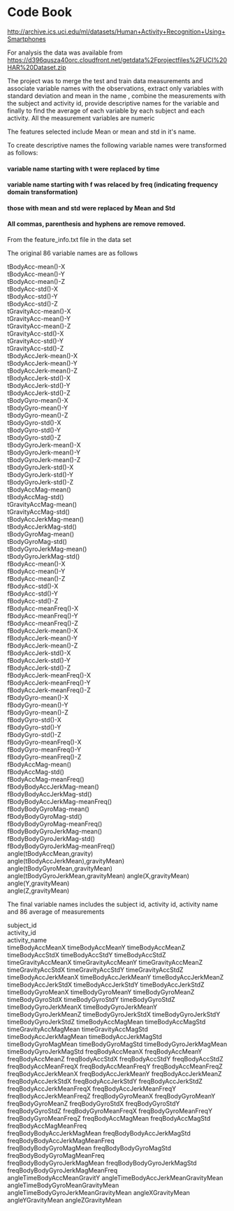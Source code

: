 Code Book
=================

http://archive.ics.uci.edu/ml/datasets/Human+Activity+Recognition+Using+Smartphones

For analysis the data was available from https://d396qusza40orc.cloudfront.net/getdata%2Fprojectfiles%2FUCI%20HAR%20Dataset.zip 

The project was to merge the test and train data measurements and associate variable names with the observations, extract only variables with standard deviation and mean in the name , combine the measurements with the subject and activity id, provide descriptive names for the variable and finally to find the average of each variable by each subject and each activity.  All the measurement variables are numeric

The features selected include Mean or mean and std in it's name.

To create descriptive names the following variable names were transformed as follows:
#### variable name starting with t were replaced by time
#### variable name starting with f was relaced by freq (indicating frequency domain transformation)
#### those with mean and std were replaced by Mean and Std
#### All commas, parenthesis and hyphens are remove removed.

From the feature_info.txt file in the data set 


The original 86 variable names are as follows

tBodyAcc-mean()-X                   
tBodyAcc-mean()-Y                   
tBodyAcc-mean()-Z                   
tBodyAcc-std()-X                    
tBodyAcc-std()-Y                    
tBodyAcc-std()-Z                    
tGravityAcc-mean()-X                
tGravityAcc-mean()-Y                
tGravityAcc-mean()-Z                
tGravityAcc-std()-X                 
tGravityAcc-std()-Y                 
tGravityAcc-std()-Z                 
tBodyAccJerk-mean()-X               
tBodyAccJerk-mean()-Y               
tBodyAccJerk-mean()-Z               
tBodyAccJerk-std()-X                
tBodyAccJerk-std()-Y                
tBodyAccJerk-std()-Z                
tBodyGyro-mean()-X                  
tBodyGyro-mean()-Y                  
tBodyGyro-mean()-Z                  
tBodyGyro-std()-X                   
tBodyGyro-std()-Y                   
tBodyGyro-std()-Z                   
tBodyGyroJerk-mean()-X              
tBodyGyroJerk-mean()-Y              
tBodyGyroJerk-mean()-Z              
tBodyGyroJerk-std()-X               
tBodyGyroJerk-std()-Y               
tBodyGyroJerk-std()-Z               
tBodyAccMag-mean()                  
tBodyAccMag-std()                   
tGravityAccMag-mean()               
tGravityAccMag-std()                
tBodyAccJerkMag-mean()              
tBodyAccJerkMag-std()               
tBodyGyroMag-mean()                 
tBodyGyroMag-std()                  
tBodyGyroJerkMag-mean()             
tBodyGyroJerkMag-std()              
fBodyAcc-mean()-X                   
fBodyAcc-mean()-Y                   
fBodyAcc-mean()-Z                   
fBodyAcc-std()-X                    
fBodyAcc-std()-Y                    
fBodyAcc-std()-Z                    
fBodyAcc-meanFreq()-X               
fBodyAcc-meanFreq()-Y               
fBodyAcc-meanFreq()-Z               
fBodyAccJerk-mean()-X               
fBodyAccJerk-mean()-Y               
fBodyAccJerk-mean()-Z               
fBodyAccJerk-std()-X                
fBodyAccJerk-std()-Y                
fBodyAccJerk-std()-Z                
fBodyAccJerk-meanFreq()-X           
fBodyAccJerk-meanFreq()-Y           
fBodyAccJerk-meanFreq()-Z           
fBodyGyro-mean()-X                  
fBodyGyro-mean()-Y                  
fBodyGyro-mean()-Z                  
fBodyGyro-std()-X                   
fBodyGyro-std()-Y                   
fBodyGyro-std()-Z                   
fBodyGyro-meanFreq()-X              
fBodyGyro-meanFreq()-Y              
fBodyGyro-meanFreq()-Z              
fBodyAccMag-mean()                  
fBodyAccMag-std()                   
fBodyAccMag-meanFreq()              
fBodyBodyAccJerkMag-mean()          
fBodyBodyAccJerkMag-std()           
fBodyBodyAccJerkMag-meanFreq()      
fBodyBodyGyroMag-mean()             
fBodyBodyGyroMag-std()              
fBodyBodyGyroMag-meanFreq()         
fBodyBodyGyroJerkMag-mean()         
fBodyBodyGyroJerkMag-std()          
fBodyBodyGyroJerkMag-meanFreq()     
angle(tBodyAccMean,gravity)         
angle(tBodyAccJerkMean),gravityMean)
angle(tBodyGyroMean,gravityMean)    
angle(tBodyGyroJerkMean,gravityMean)
angle(X,gravityMean)                
angle(Y,gravityMean)                
angle(Z,gravityMean)                


The final variable names includes the subject id, activity id, activity name and 86 average of measurements

subject_id                          
activity_id                         
activity_name                       
timeBodyAccMeanX
timeBodyAccMeanY
timeBodyAccMeanZ
timeBodyAccStdX
timeBodyAccStdY
timeBodyAccStdZ
timeGravityAccMeanX
timeGravityAccMeanY
timeGravityAccMeanZ
timeGravityAccStdX
timeGravityAccStdY
timeGravityAccStdZ
timeBodyAccJerkMeanX
timeBodyAccJerkMeanY
timeBodyAccJerkMeanZ
timeBodyAccJerkStdX
timeBodyAccJerkStdY
timeBodyAccJerkStdZ
timeBodyGyroMeanX
timeBodyGyroMeanY
timeBodyGyroMeanZ
timeBodyGyroStdX
timeBodyGyroStdY
timeBodyGyroStdZ
timeBodyGyroJerkMeanX
timeBodyGyroJerkMeanY
timeBodyGyroJerkMeanZ
timeBodyGyroJerkStdX
timeBodyGyroJerkStdY
timeBodyGyroJerkStdZ
timeBodyAccMagMean
timeBodyAccMagStd
timeGravityAccMagMean
timeGravityAccMagStd
timeBodyAccJerkMagMean
timeBodyAccJerkMagStd
timeBodyGyroMagMean
timeBodyGyroMagStd
timeBodyGyroJerkMagMean
timeBodyGyroJerkMagStd
freqBodyAccMeanX
freqBodyAccMeanY
freqBodyAccMeanZ
freqBodyAccStdX
freqBodyAccStdY
freqBodyAccStdZ
freqBodyAccMeanFreqX
freqBodyAccMeanFreqY
freqBodyAccMeanFreqZ
freqBodyAccJerkMeanX
freqBodyAccJerkMeanY
freqBodyAccJerkMeanZ
freqBodyAccJerkStdX
freqBodyAccJerkStdY
freqBodyAccJerkStdZ
freqBodyAccJerkMeanFreqX
freqBodyAccJerkMeanFreqY
freqBodyAccJerkMeanFreqZ
freqBodyGyroMeanX
freqBodyGyroMeanY
freqBodyGyroMeanZ
freqBodyGyroStdX
freqBodyGyroStdY
freqBodyGyroStdZ
freqBodyGyroMeanFreqX
freqBodyGyroMeanFreqY
freqBodyGyroMeanFreqZ
freqBodyAccMagMean
freqBodyAccMagStd
freqBodyAccMagMeanFreq              
freqBodyBodyAccJerkMagMean
freqBodyBodyAccJerkMagStd
freqBodyBodyAccJerkMagMeanFreq      
freqBodyBodyGyroMagMean
freqBodyBodyGyroMagStd
freqBodyBodyGyroMagMeanFreq         
freqBodyBodyGyroJerkMagMean
freqBodyBodyGyroJerkMagStd
freqBodyBodyGyroJerkMagMeanFreq     
angleTimeBodyAccMeanGravitY
angleTimeBodyAccJerkMeanGravityMean
angleTimeBodyGyroMeanGravityMean
angleTimeBodyGyroJerkMeanGravityMean
angleXGravityMean
angleYGravityMean
angleZGravityMean
 

